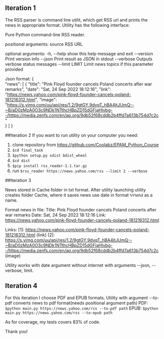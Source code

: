 ## Iteration 1
The RSS parser is command line utilit, which get RSS url and prints the news in appropriate format. 
Utility has the following interface:

Pure Python command-line RSS reader.

positional arguments:
  source         RSS URL

optional arguments:
  -h, --help     show this help message and exit
  --version      Print version info
  --json         Print result as JSON in stdout
  --verbose      Outputs verbose status messages
  --limit LIMIT  Limit news topics if this parameter provided

Json format:
    {                                                      
  "news": [
    {
      "title": "Pink Floyd founder cancels Poland concerts after war remarks",
      "date": "Sat, 24 Sep 2022 18:12:16",
      "link": "https://news.yahoo.com/pink-floyd-founder-cancels-poland-181216312.html",
      "image": "https://s.yimg.com/uu/api/res/1.2/9gtGY.9dvqT_hBA4jtJUmQ--~B/aD0zMzA0O3c9NDk1NTthcHBpZD15dGFjaHlvbg--/https://media.zenfs.com/en/ap.org/9db52f68cddb2b4ffd7a613b754d7c2c"  
    }
  ]
}

##Iteration 2
If you want to run utility on your computer you need:
1) clone repository from https://github.com/Coolabz/EPAM_Python_Course
2) `$cd final_task`
3)  `$python setup.py sdist bdist_wheel`
4)  `$cd dist`
3) `$pip install rss_reader-1.1.tar.gz`
4) run `$rss_reader https://news.yahoo.com/rss --limit 2 --verbose`


##Iteration 3

News stored in Cache folder in txt format. After utility launching utility creates folder Cache, where it saves
news use date in format `%Y%m%d` as a name. 

Format news in file:
Title: Pink Floyd founder cancels Poland concerts after war remarks 
Date: Sat, 24 Sep 2022 18:12:16
Link: https://news.yahoo.com/pink-floyd-founder-cancels-poland-181216312.html

Links:
[1]: https://news.yahoo.com/pink-floyd-founder-cancels-poland-181216312.html (link)
[2]: https://s.yimg.com/uu/api/res/1.2/9gtGY.9dvqT_hBA4jtJUmQ--~B/aD0zMzA0O3c9NDk1NTthcHBpZD15dGFjaHlvbg--/https://media.zenfs.com/en/ap.org/9db52f68cddb2b4ffd7a613b754d7c2c (image)

Utility works with date argument without internet with arguments --json, --verbose, limit.


## Iteration 4

For this iteration I choose PDF and EPUB formats. 
Utility with argument --to-pdf converts news to pdf format(needs positional argument path)
PDF:
`$python main.py https://news.yahoo.com/rss --to-pdf path`
EPUB:
`$python main.py https://news.yahoo.com/rss --to-epub path`

As for coverage, my tests covers 83% of code.

Thank you!
